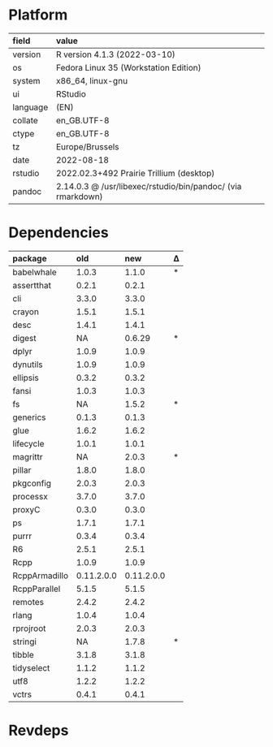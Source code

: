 # Platform

|field    |value                                                       |
|:--------|:-----------------------------------------------------------|
|version  |R version 4.1.3 (2022-03-10)                                |
|os       |Fedora Linux 35 (Workstation Edition)                       |
|system   |x86_64, linux-gnu                                           |
|ui       |RStudio                                                     |
|language |(EN)                                                        |
|collate  |en_GB.UTF-8                                                 |
|ctype    |en_GB.UTF-8                                                 |
|tz       |Europe/Brussels                                             |
|date     |2022-08-18                                                  |
|rstudio  |2022.02.3+492 Prairie Trillium (desktop)                    |
|pandoc   |2.14.0.3 @ /usr/libexec/rstudio/bin/pandoc/ (via rmarkdown) |

# Dependencies

|package       |old        |new        |Δ  |
|:-------------|:----------|:----------|:--|
|babelwhale    |1.0.3      |1.1.0      |*  |
|assertthat    |0.2.1      |0.2.1      |   |
|cli           |3.3.0      |3.3.0      |   |
|crayon        |1.5.1      |1.5.1      |   |
|desc          |1.4.1      |1.4.1      |   |
|digest        |NA         |0.6.29     |*  |
|dplyr         |1.0.9      |1.0.9      |   |
|dynutils      |1.0.9      |1.0.9      |   |
|ellipsis      |0.3.2      |0.3.2      |   |
|fansi         |1.0.3      |1.0.3      |   |
|fs            |NA         |1.5.2      |*  |
|generics      |0.1.3      |0.1.3      |   |
|glue          |1.6.2      |1.6.2      |   |
|lifecycle     |1.0.1      |1.0.1      |   |
|magrittr      |NA         |2.0.3      |*  |
|pillar        |1.8.0      |1.8.0      |   |
|pkgconfig     |2.0.3      |2.0.3      |   |
|processx      |3.7.0      |3.7.0      |   |
|proxyC        |0.3.0      |0.3.0      |   |
|ps            |1.7.1      |1.7.1      |   |
|purrr         |0.3.4      |0.3.4      |   |
|R6            |2.5.1      |2.5.1      |   |
|Rcpp          |1.0.9      |1.0.9      |   |
|RcppArmadillo |0.11.2.0.0 |0.11.2.0.0 |   |
|RcppParallel  |5.1.5      |5.1.5      |   |
|remotes       |2.4.2      |2.4.2      |   |
|rlang         |1.0.4      |1.0.4      |   |
|rprojroot     |2.0.3      |2.0.3      |   |
|stringi       |NA         |1.7.8      |*  |
|tibble        |3.1.8      |3.1.8      |   |
|tidyselect    |1.1.2      |1.1.2      |   |
|utf8          |1.2.2      |1.2.2      |   |
|vctrs         |0.4.1      |0.4.1      |   |

# Revdeps

